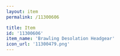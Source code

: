 ```yaml
---
layout: item
permalink: /11300606

title: Item
id: '11300606'
item_name: 'Brawling Desolation Headgear'
icon_url: '11300479.png'
---
```

